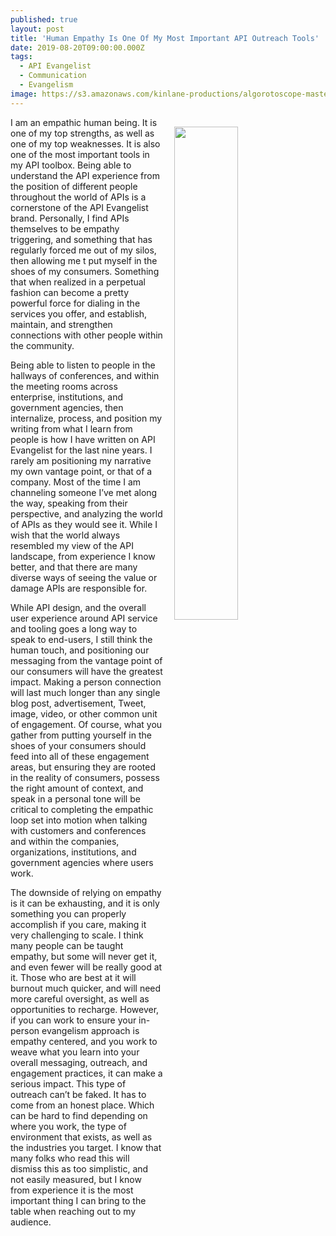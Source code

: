 ```yaml
---
published: true
layout: post
title: 'Human Empathy Is One Of My Most Important API Outreach Tools'
date: 2019-08-20T09:00:00.000Z
tags:
  - API Evangelist
  - Communication
  - Evangelism
image: https://s3.amazonaws.com/kinlane-productions/algorotoscope-master/abe-lincoln-one-yellow-collage-file-00-00-00-00.jpg
---
```

<img src="{{ page.image }}" width="45%" align="right" style="padding: 15px;" />
I am an empathic human being. It is one of my top strengths, as well as one of my top weaknesses. It is also one of the most important tools in my API toolbox. Being able to understand the API experience from the position of different people throughout the world of APIs is a cornerstone of the API Evangelist brand. Personally, I find APIs themselves to be empathy triggering, and something that has regularly forced me out of my silos, then allowing me t put myself in the shoes of my consumers. Something that when realized in a perpetual fashion can become a pretty powerful force for dialing in the services you offer, and establish, maintain, and strengthen connections with other people within the community.

Being able to listen to people in the hallways of conferences, and within the meeting rooms across enterprise, institutions, and government agencies, then internalize, process, and position my writing from what I learn from people is how I have written on API Evangelist for the last nine years. I rarely am positioning my narrative my own vantage point, or that of a company. Most of the time I am channeling someone I’ve met along the way, speaking from their perspective, and analyzing the world of APIs as they would see it. While I wish that the world always resembled my view of the API landscape, from experience I know better, and that there are many diverse ways of seeing the value or damage APIs are responsible for.

While API design, and the overall user experience around API service and tooling goes a long way to speak to end-users, I still think the human touch, and positioning our messaging from the vantage point of our consumers will have the greatest impact. Making a person connection will last much longer than any single blog post, advertisement, Tweet, image, video, or other common unit of engagement. Of course, what you gather from putting yourself in the shoes of your consumers should feed into all of these engagement areas, but ensuring they are rooted in the reality of consumers, possess the right amount of context, and speak in a personal tone will be critical to completing the empathic loop set into motion when talking with customers and conferences and within the companies, organizations, institutions, and government agencies where users work.

The downside of relying on empathy is it can be exhausting, and it is only something you can properly accomplish if you care, making it very challenging to scale. I think many people can be taught empathy, but some will never get it, and even fewer will be really good at it. Those who are best at it will burnout much quicker, and will need more careful oversight, as well as opportunities to recharge. However, if you can work to ensure your in-person evangelism approach is empathy centered, and you work to weave what you learn into your overall messaging, outreach, and engagement practices, it can make a serious impact. This type of outreach can’t be faked. It has to come from an honest place. Which can be hard to find depending on where you work, the type of environment that exists, as well as the industries you target. I know that many folks who read this will dismiss this as too simplistic, and not easily measured, but I know from experience it is the most important thing I can bring to the table when reaching out to my audience.
